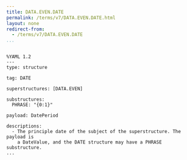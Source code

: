 ```yaml
---
title: DATA.EVEN.DATE
permalink: /terms/v7/DATA.EVEN.DATE.html
layout: none
redirect-from:
  - /terms/v7/DATA.EVEN.DATE
...
```


```

%YAML 1.2
---
type: structure

tag: DATE

superstructures: [DATA.EVEN]

substructures:
  PHRASE: "{0:1}"

payload: DatePeriod

descriptions:
  - The principle date of the subject of the superstructure. The payload is
    a DateValue, and the DATE structure may have a PHRASE substructure.
...

```